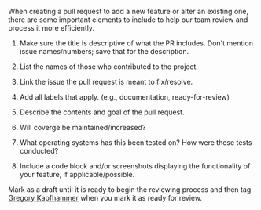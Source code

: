 When creating a pull request to add a new feature or alter an existing one,
there are some important elements to include to help our team review and process it more efficiently.

1. Make sure the title is descriptive of what the PR includes. Don't mention
   issue names/numbers; save that for the description.

2. List the names of those who contributed to the project.

3. Link the issue the pull request is meant to fix/resolve.

4. Add all labels that apply. (e.g., documentation, ready-for-review)

5. Describe the contents and goal of the pull request.

6. Will coverge be maintained/increased?

7. What operating systems has this been tested on? How were these tests conducted?

8. Include a code block and/or screenshots displaying the functionality of your
   feature, if applicable/possible.

Mark as a draft until it is ready to begin the reviewing process and then tag
[Gregory Kapfhammer](https://github.com/gkapfham) when you mark it as ready
for review.
